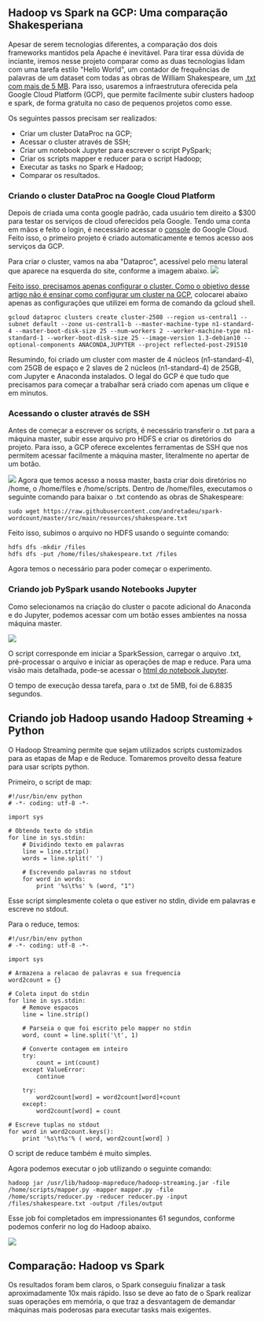 ## Hadoop vs Spark na GCP: Uma comparação Shakesperiana

Apesar de serem tecnologias diferentes, a comparação dos dois frameworks mantidos pela Apache é inevitável. Para tirar essa dúvida de inciante, iremos nesse projeto comparar como as duas tecnologias lidam com uma tarefa estilo "Hello World", um contador de frequências de palavras de um 
dataset com todas as obras de William Shakespeare, um [.txt com mais de 5 MB](https://www.kaggle.com/kewagbln/shakespeare-word-count-with-spark-python?select=t8.shakespeare.txt). Para isso, usaremos a infraestrutura oferecida pela Google Cloud Platform (GCP), que permite facilmente subir clusters hadoop e spark, de forma gratuita no caso de pequenos projetos como esse.

Os seguintes passos precisam ser realizados:

* Criar um cluster DataProc na GCP;
* Acessar o cluster através de SSH;
* Criar um notebook Jupyter para escrever o script PySpark;
* Criar os scripts mapper e reducer para o script Hadoop;
* Executar as tasks no Spark e Hadoop;
* Comparar os resultados.

### Criando o cluster DataProc na Google Cloud Platform

Depois de criada uma conta google padrão, cada usuário tem direito a $300 para testar os serviços de cloud oferecidos pela Google. Tendo uma conta em mãos e feito o login, é necessário acessar o [console](https://cloud.google.com/cloud-console) do Google Cloud. Feito isso, o primeiro projeto é criado automaticamente e temos acesso aos serviços da GCP.

Para criar o cluster, vamos na aba "Dataproc", acessível pelo menu lateral que aparece na esquerda do site, conforme a imagem abaixo.
<a href="https://imgur.com/xPzYHha">
![](https://imgur.com/xPzYHha)

Feito isso, precisamos apenas configurar o cluster. Como o objetivo desse artigo não é ensinar [como configurar um cluster na GCP](https://www.youtube.com/watch?v=6DD-vBdJJxk&t=602s&ab_channel=LearningJournal), colocarei abaixo apenas as configurações que utilizei em forma de comando da gcloud shell.

```
gcloud dataproc clusters create cluster-2508 --region us-central1 --subnet default --zone us-central1-b --master-machine-type n1-standard-4 --master-boot-disk-size 25 --num-workers 2 --worker-machine-type n1-standard-1 --worker-boot-disk-size 25 --image-version 1.3-debian10 --optional-components ANACONDA,JUPYTER --project reflected-post-291510

```

Resumindo, foi criado um cluster com master de 4 núcleos (n1-standard-4), com 25GB de espaço e 2 slaves de 2 núcleos (n1-standard-4) de 25GB, com Jupyter e Anaconda instalados.
O legal do GCP é que tudo que precisamos para começar a trabalhar será criado com apenas um clique e em minutos.

### Acessando o cluster através de SSH

Antes de começar a escrever os scripts, é necessário transferir o .txt para a máquina master, subir esse arquivo pro HDFS e criar os diretórios do projeto. Para isso, a GCP oferece excelentes ferramentas de SSH que nos permitem acessar facilmente a máquina master, literalmente no apertar de um botão.

![](https://imgur.com/zjVz84B")
Agora que temos acesso a nossa master, basta criar dois diretórios no /home, o /home/files e /home/scripts. Dentro de /home/files, executamos o seguinte comando para baixar o .txt contendo as obras de Shakespeare:

```
sudo wget https://raw.githubusercontent.com/andretadeu/spark-wordcount/master/src/main/resources/shakespeare.txt

```
Feito isso, subimos o arquivo no HDFS usando o seguinte comando:

```
hdfs dfs -mkdir /files
hdfs dfs -put /home/files/shakespeare.txt /files
```

Agora temos o necessário para poder começar o experimento.

### Criando job PySpark usando Notebooks Jupyter

Como selecionamos na criação do cluster o pacote adicional do Anaconda e do Jupyter, podemos acessar com um botão esses ambientes na nossa máquina master. 

![](https://imgur.com/5UDnkZx)

O script corresponde em iniciar a SparkSession, carregar o arquivo .txt, pré-processar o arquivo e iniciar as operações de map e reduce. Para uma visão mais detalhada, pode-se acessar o [html do notebook Jupyter](https://github.com/matheusferreira195/hadoop-spark-word-counter/blob/main/resources/SparkJob.html).

O tempo de execução dessa tarefa, para o .txt de 5MB, foi de 6.8835 segundos.

## Criando job Hadoop usando Hadoop Streaming + Python

O Hadoop Streaming permite que sejam utilizados scripts customizados para as etapas de Map e de Reduce. Tomaremos proveito dessa feature para usar scripts python.

Primeiro, o script de map:

```
#!/usr/bin/env python
# -*- coding: utf-8 -*-

import sys
 
# Obtendo texto do stdin
for line in sys.stdin:
    # Dividindo texto em palavras
    line = line.strip()
    words = line.split(' ')

    # Escrevendo palavras no stdout
    for word in words: 
        print '%s\t%s' % (word, "1")

```
Esse script simplesmente coleta o que estiver no stdin, divide em palavras e escreve no stdout.

Para o reduce, temos:

```
#!/usr/bin/env python
# -*- coding: utf-8 -*-

import sys
 
# Armazena a relacao de palavras e sua frequencia
word2count = {}
 
# Coleta input do stdin
for line in sys.stdin:
    # Remove espacos
    line = line.strip()

    # Parseia o que foi escrito pelo mapper no stdin
    word, count = line.split('\t', 1)
    
    # Converte contagem em inteiro
    try:
        count = int(count)
    except ValueError:
        continue

    try:
        word2count[word] = word2count[word]+count
    except:
        word2count[word] = count
 
# Escreve tuplas no stdout
for word in word2count.keys():
    print '%s\t%s'% ( word, word2count[word] )
```
O script de reduce também é muito simples.

Agora podemos executar o job utilizando o seguinte comando:

```
hadoop jar /usr/lib/hadoop-mapreduce/hadoop-streaming.jar -file /home/scripts/mapper.py -mapper mapper.py -file /home/scripts/reducer.py -reducer reducer.py -input /files/shakespeare.txt -output /files/output
```
Esse job foi completados em impressionantes 61 segundos, conforme podemos conferir no log do Hadoop abaixo.

![](https://imgur.com/Or4XRIx)


## Comparação: Hadoop vs Spark

Os resultados foram bem claros, o Spark conseguiu finalizar a task aproximadamente 10x mais rápido. Isso se deve ao fato de o Spark realizar suas operações em memória, o que traz a desvantagem de demandar máquinas mais poderosas para executar tasks mais exigentes.
